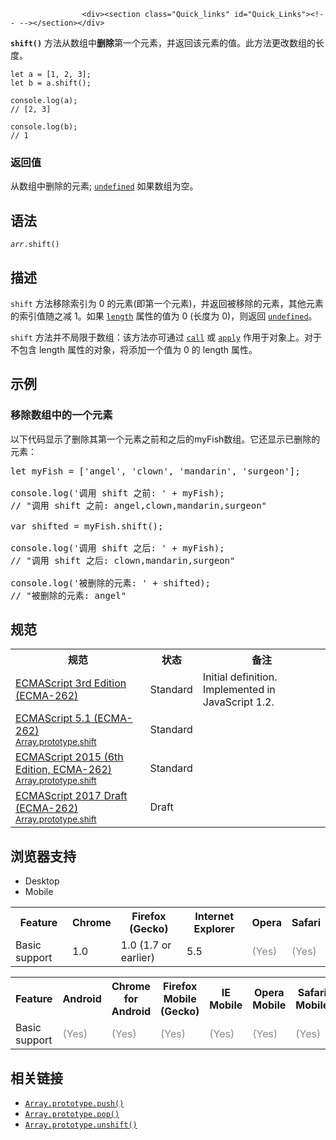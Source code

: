 
                
                  
                    <div><section class="Quick_links" id="Quick_Links"><!-- --></section></div>

<p><code><strong>shift()</strong></code> &#x65B9;&#x6CD5;&#x4ECE;&#x6570;&#x7EC4;&#x4E2D;<strong>&#x5220;&#x9664;</strong>&#x7B2C;&#x4E00;&#x4E2A;&#x5143;&#x7D20;&#xFF0C;&#x5E76;&#x8FD4;&#x56DE;&#x8BE5;&#x5143;&#x7D20;&#x7684;&#x503C;&#x3002;&#x6B64;&#x65B9;&#x6CD5;&#x66F4;&#x6539;&#x6570;&#x7EC4;&#x7684;&#x957F;&#x5EA6;&#x3002;</p>

<pre><code>let a = [1, 2, 3];
let b = a.shift();

console.log(a); 
// [2, 3]

console.log(b); 
// 1</code>
</pre>

<h3 id="&#x8FD4;&#x56DE;&#x503C;">&#x8FD4;&#x56DE;&#x503C;&#xA0;</h3>

<p>&#x4ECE;&#x6570;&#x7EC4;&#x4E2D;&#x5220;&#x9664;&#x7684;&#x5143;&#x7D20;; <a title="undefined&#x6709;&#x591A;&#x91CD;&#x89D2;&#x8272;,&#x901A;&#x5E38;&#x60C5;&#x51B5;&#x4E0B;,&#x6211;&#x4EEC;&#x6240;&#x8BF4;&#x7684;undefined&#x90FD;&#x6307;&#x7684;&#x662F;&#x5168;&#x5C40;&#x5BF9;&#x8C61;&#x7684;&#x4E00;&#x4E2A;&#x5C5E;&#x6027;&quot;undefined&quot;." href="/zh-CN/docs/Web/JavaScript/Reference/Global_Objects/undefined"><code>undefined</code></a> &#x5982;&#x679C;&#x6570;&#x7EC4;&#x4E3A;&#x7A7A;&#x3002;&#xA0;</p>

<h2 id="&#x8BED;&#x6CD5;">&#x8BED;&#x6CD5;</h2>

<pre class="syntaxbox"><code><var>arr</var>.shift()</code></pre>

<h2 id="&#x63CF;&#x8FF0;">&#x63CF;&#x8FF0;</h2>

<p><code>shift</code> &#x65B9;&#x6CD5;&#x79FB;&#x9664;&#x7D22;&#x5F15;&#x4E3A; 0 &#x7684;&#x5143;&#x7D20;(&#x5373;&#x7B2C;&#x4E00;&#x4E2A;&#x5143;&#x7D20;)&#xFF0C;&#x5E76;&#x8FD4;&#x56DE;&#x88AB;&#x79FB;&#x9664;&#x7684;&#x5143;&#x7D20;&#xFF0C;&#x5176;&#x4ED6;&#x5143;&#x7D20;&#x7684;&#x7D22;&#x5F15;&#x503C;&#x968F;&#x4E4B;&#x51CF; 1&#x3002;&#x5982;&#x679C; <a title="length &#x5C5E;&#x6027;&#x8868;&#x793A;&#x4E00;&#x4E2A;&#x65E0;&#x7B26;&#x53F7; 32-bit &#x6574;&#x6570;&#xFF0C;&#x8FD4;&#x56DE;&#x4E00;&#x4E2A;&#x6570;&#x7EC4;&#x4E2D;&#x7684;&#x5143;&#x7D20;&#x4E2A;&#x6570;&#x3002;" href="/zh-CN/docs/Web/JavaScript/Reference/Global_Objects/Array/length"><code>length</code></a> &#x5C5E;&#x6027;&#x7684;&#x503C;&#x4E3A; 0 (&#x957F;&#x5EA6;&#x4E3A; 0)&#xFF0C;&#x5219;&#x8FD4;&#x56DE; <a title="undefined&#x6709;&#x591A;&#x91CD;&#x89D2;&#x8272;,&#x901A;&#x5E38;&#x60C5;&#x51B5;&#x4E0B;,&#x6211;&#x4EEC;&#x6240;&#x8BF4;&#x7684;undefined&#x90FD;&#x6307;&#x7684;&#x662F;&#x5168;&#x5C40;&#x5BF9;&#x8C61;&#x7684;&#x4E00;&#x4E2A;&#x5C5E;&#x6027;&quot;undefined&quot;." href="/zh-CN/docs/Web/JavaScript/Reference/Global_Objects/undefined"><code>undefined</code></a>&#x3002;</p>

<p><code>shift</code> &#x65B9;&#x6CD5;&#x5E76;&#x4E0D;&#x5C40;&#x9650;&#x4E8E;&#x6570;&#x7EC4;&#xFF1A;&#x8BE5;&#x65B9;&#x6CD5;&#x4EA6;&#x53EF;&#x901A;&#x8FC7; <a title="call() &#x65B9;&#x6CD5;&#x5728;&#x4F7F;&#x7528;&#x4E00;&#x4E2A;&#x6307;&#x5B9A;&#x7684;this&#x503C;&#x548C;&#x82E5;&#x5E72;&#x4E2A;&#x6307;&#x5B9A;&#x7684;&#x53C2;&#x6570;&#x503C;&#x7684;&#x524D;&#x63D0;&#x4E0B;&#x8C03;&#x7528;&#x67D0;&#x4E2A;&#x51FD;&#x6570;&#x6216;&#x65B9;&#x6CD5;." href="/zh-CN/docs/Web/JavaScript/Reference/Global_Objects/Function/call"><code>call</code></a> &#x6216; <a title="apply() &#x65B9;&#x6CD5;&#x5728;&#x6307;&#x5B9A;&#xA0;this&#xA0;&#x503C;&#x548C;&#x53C2;&#x6570;&#xFF08;&#x53C2;&#x6570;&#x4EE5;&#x6570;&#x7EC4;&#x6216;&#x7C7B;&#x6570;&#x7EC4;&#x5BF9;&#x8C61;&#x7684;&#x5F62;&#x5F0F;&#x5B58;&#x5728;&#xFF09;&#x7684;&#x60C5;&#x51B5;&#x4E0B;&#x8C03;&#x7528;&#x67D0;&#x4E2A;&#x51FD;&#x6570;&#x3002;" href="/zh-CN/docs/Web/JavaScript/Reference/Global_Objects/Function/apply"><code>apply</code></a> &#x4F5C;&#x7528;&#x4E8E;&#x5BF9;&#x8C61;&#x4E0A;&#x3002;&#x5BF9;&#x4E8E;&#x4E0D;&#x5305;&#x542B; length &#x5C5E;&#x6027;&#x7684;&#x5BF9;&#x8C61;&#xFF0C;&#x5C06;&#x6DFB;&#x52A0;&#x4E00;&#x4E2A;&#x503C;&#x4E3A; 0 &#x7684; length &#x5C5E;&#x6027;&#x3002;</p>

<h2 id="&#x793A;&#x4F8B;">&#x793A;&#x4F8B;</h2>

<h3 id="&#x79FB;&#x9664;&#x6570;&#x7EC4;&#x4E2D;&#x7684;&#x4E00;&#x4E2A;&#x5143;&#x7D20;">&#x79FB;&#x9664;&#x6570;&#x7EC4;&#x4E2D;&#x7684;&#x4E00;&#x4E2A;&#x5143;&#x7D20;</h3>

<p>&#x4EE5;&#x4E0B;&#x4EE3;&#x7801;&#x663E;&#x793A;&#x4E86;&#x5220;&#x9664;&#x5176;&#x7B2C;&#x4E00;&#x4E2A;&#x5143;&#x7D20;&#x4E4B;&#x524D;&#x548C;&#x4E4B;&#x540E;&#x7684;myFish&#x6570;&#x7EC4;&#x3002;&#x5B83;&#x8FD8;&#x663E;&#x793A;&#x5DF2;&#x5220;&#x9664;&#x7684;&#x5143;&#x7D20;&#xFF1A;</p>

<pre class="brush: js">let myFish = [&apos;angel&apos;, &apos;clown&apos;, &apos;mandarin&apos;, &apos;surgeon&apos;];

console.log(&apos;&#x8C03;&#x7528; shift &#x4E4B;&#x524D;: &apos; + myFish);
// &quot;&#x8C03;&#x7528; shift &#x4E4B;&#x524D;: angel,clown,mandarin,surgeon&quot;

var shifted = myFish.shift(); 

console.log(&apos;&#x8C03;&#x7528; shift &#x4E4B;&#x540E;: &apos; + myFish); 
// &quot;&#x8C03;&#x7528; shift &#x4E4B;&#x540E;: clown,mandarin,surgeon&quot; 

console.log(&apos;&#x88AB;&#x5220;&#x9664;&#x7684;&#x5143;&#x7D20;: &apos; + shifted); 
// &quot;&#x88AB;&#x5220;&#x9664;&#x7684;&#x5143;&#x7D20;: angel&quot;</pre>

<h2 id="&#x89C4;&#x8303;">&#x89C4;&#x8303;</h2>

<table class="standard-table">
 <tbody>
  <tr>
   <th scope="col">&#x89C4;&#x8303;</th>
   <th scope="col">&#x72B6;&#x6001;</th>
   <th scope="col">&#x5907;&#x6CE8;</th>
  </tr>
  <tr>
   <td><a lang="en" hreflang="en" class="external" href="http://www.ecma-international.org/publications/files/ECMA-ST-ARCH/ECMA-262,%203rd%20edition,%20December%201999.pdf" title="ECMAScript 3rd Edition (ECMA-262)">ECMAScript 3rd Edition (ECMA-262)</a></td>
   <td><span class="spec-Standard">Standard</span></td>
   <td>Initial definition. Implemented in JavaScript 1.2.</td>
  </tr>
  <tr>
   <td><a lang="en" hreflang="en" href="http://www.ecma-international.org/ecma-262/5.1/#sec-15.4.4.9" class="external">ECMAScript 5.1 (ECMA-262)<br><small lang="zh-CN">Array.prototype.shift</small></a></td>
   <td><span class="spec-Standard">Standard</span></td>
   <td>&#xA0;</td>
  </tr>
  <tr>
   <td><a lang="en" hreflang="en" href="http://www.ecma-international.org/ecma-262/6.0/#sec-array.prototype.shift" class="external">ECMAScript 2015 (6th Edition, ECMA-262)<br><small lang="zh-CN">Array.prototype.shift</small></a></td>
   <td><span class="spec-Standard">Standard</span></td>
   <td>&#xA0;</td>
  </tr>
  <tr>
   <td><a lang="en" hreflang="en" href="https://tc39.github.io/ecma262/#sec-array.prototype.shift" class="external">ECMAScript 2017 Draft (ECMA-262)<br><small lang="zh-CN">Array.prototype.shift</small></a></td>
   <td><span class="spec-Draft">Draft</span></td>
   <td>&#xA0;</td>
  </tr>
 </tbody>
</table>

<h2 id="&#x6D4F;&#x89C8;&#x5668;&#x652F;&#x6301;">&#x6D4F;&#x89C8;&#x5668;&#x652F;&#x6301;</h2>

<div><div class="htab">
    <a name="AutoCompatibilityTable" id="AutoCompatibilityTable"></a>
    <ul>
        <li class="selected"><a>Desktop</a></li>
        <li><a>Mobile</a></li>
    </ul>
</div></div>

<div id="compat-desktop">
<table class="compat-table">
 <tbody>
  <tr>
   <th>Feature</th>
   <th>Chrome</th>
   <th>Firefox (Gecko)</th>
   <th>Internet Explorer</th>
   <th>Opera</th>
   <th>Safari</th>
  </tr>
  <tr>
   <td>Basic support</td>
   <td>1.0</td>
   <td>1.0 (1.7 or earlier)</td>
   <td>5.5</td>
   <td><span title="Please update this with the earliest version of support." style="color: #888;">(Yes)</span></td>
   <td><span title="Please update this with the earliest version of support." style="color: #888;">(Yes)</span></td>
  </tr>
 </tbody>
</table>
</div>

<div id="compat-mobile">
<table class="compat-table">
 <tbody>
  <tr>
   <th>Feature</th>
   <th>Android</th>
   <th>Chrome for Android</th>
   <th>Firefox Mobile (Gecko)</th>
   <th>IE Mobile</th>
   <th>Opera Mobile</th>
   <th>Safari Mobile</th>
  </tr>
  <tr>
   <td>Basic support</td>
   <td><span title="Please update this with the earliest version of support." style="color: #888;">(Yes)</span></td>
   <td><span title="Please update this with the earliest version of support." style="color: #888;">(Yes)</span></td>
   <td><span title="Please update this with the earliest version of support." style="color: #888;">(Yes)</span></td>
   <td><span title="Please update this with the earliest version of support." style="color: #888;">(Yes)</span></td>
   <td><span title="Please update this with the earliest version of support." style="color: #888;">(Yes)</span></td>
   <td><span title="Please update this with the earliest version of support." style="color: #888;">(Yes)</span></td>
  </tr>
 </tbody>
</table>
</div>

<h2 id="&#x76F8;&#x5173;&#x94FE;&#x63A5;">&#x76F8;&#x5173;&#x94FE;&#x63A5;</h2>

<ul>
 <li><a title="push()&#xA0;&#x65B9;&#x6CD5;&#x5C06;&#x4E00;&#x4E2A;&#x6216;&#x591A;&#x4E2A;&#x5143;&#x7D20;&#x6DFB;&#x52A0;&#x5230;&#x6570;&#x7EC4;&#x7684;&#x672B;&#x5C3E;&#xFF0C;&#x5E76;&#x8FD4;&#x56DE;&#x6570;&#x7EC4;&#x7684;&#x65B0;&#x957F;&#x5EA6;&#x3002;" href="/zh-CN/docs/Web/JavaScript/Reference/Global_Objects/Array/push"><code>Array.prototype.push()</code></a></li>
 <li><a title="pop()&#x65B9;&#x6CD5;&#x4ECE;&#x6570;&#x7EC4;&#x4E2D;&#x5220;&#x9664;&#x6700;&#x540E;&#x4E00;&#x4E2A;&#x5143;&#x7D20;&#xFF0C;&#x5E76;&#x8FD4;&#x56DE;&#x8BE5;&#x5143;&#x7D20;&#x7684;&#x503C;&#x3002;&#x6B64;&#x65B9;&#x6CD5;&#x66F4;&#x6539;&#x6570;&#x7EC4;&#x7684;&#x957F;&#x5EA6;&#x3002;" href="/zh-CN/docs/Web/JavaScript/Reference/Global_Objects/Array/pop"><code>Array.prototype.pop()</code></a></li>
 <li><a title="unshift() &#x65B9;&#x6CD5;&#x5728;&#x6570;&#x7EC4;&#x7684;&#x5F00;&#x5934;&#x6DFB;&#x52A0;&#x4E00;&#x4E2A;&#x6216;&#x8005;&#x591A;&#x4E2A;&#x5143;&#x7D20;&#xFF0C;&#x5E76;&#x8FD4;&#x56DE;&#x6570;&#x7EC4;&#x65B0;&#x7684; length &#x503C;&#x3002;" href="/zh-CN/docs/Web/JavaScript/Reference/Global_Objects/Array/unshift"><code>Array.prototype.unshift()</code></a></li>
</ul>
                  
                
              